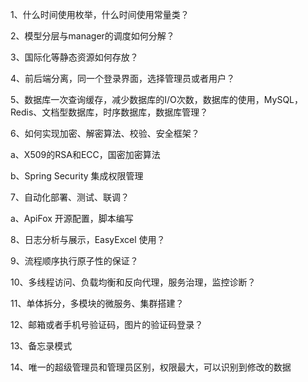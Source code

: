1、什么时间使用枚举，什么时间使用常量类？

2、模型分层与manager的调度如何分解？

3、国际化等静态资源如何存放？

4、前后端分离，同一个登录界面，选择管理员或者用户？

5、数据库一次查询缓存，减少数据库的I/O次数，数据库的使用，MySQL，Redis、文档型数据库，时序数据库，数据库管理？

6、如何实现加密、解密算法、校验、安全框架？ 

a、X509的RSA和ECC，国密加密算法

b、Spring Security 集成权限管理

7、自动化部署、测试、联调？

a、ApiFox 开源配置，脚本编写

8、日志分析与展示，EasyExcel 使用？

9、流程顺序执行原子性的保证？

10、多线程访问、负载均衡和反向代理，服务治理，监控诊断？

11、单体拆分，多模块的微服务、集群搭建？

12、邮箱或者手机号验证码，图片的验证码登录？

13、备忘录模式

14、唯一的超级管理员和管理员区别，权限最大，可以识别到修改的数据
